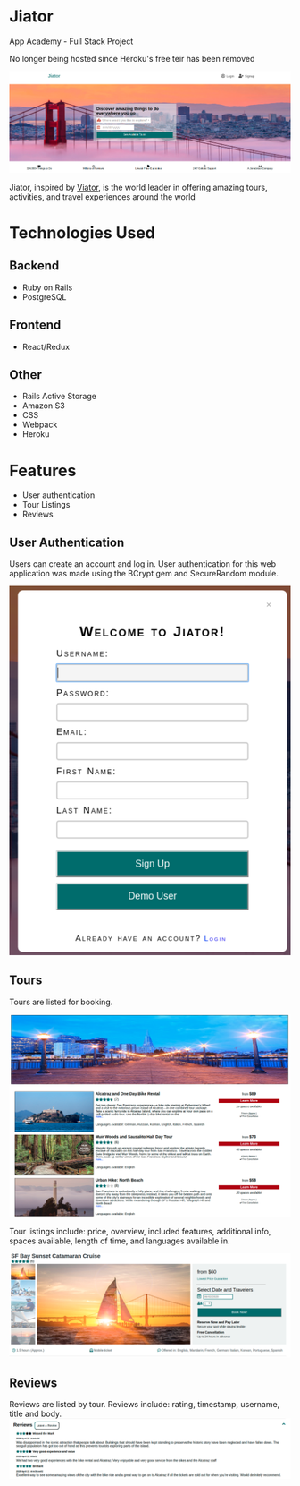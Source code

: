 # Jiator 
App Academy - Full Stack Project 

No longer being hosted since Heroku's free teir has been removed

![homepage](/app/assets/images/jiatorSplash.png)


Jiator, inspired by [Viator](https://www.viator.com/), is the world leader in offering amazing tours, activities, and travel experiences around the world

# Technologies Used

## Backend 
* Ruby on Rails 
* PostgreSQL

## Frontend
* React/Redux

## Other
* Rails Active Storage
* Amazon S3
* CSS
* Webpack
* Heroku

# Features 
* User authentication 
* Tour Listings 
* Reviews 

## User Authentication
Users can create an account and log in. User authentication for this web application was made using the BCrypt gem and SecureRandom module.

![modal](app/assets/images/signupmodal.png)

## Tours 
Tours are listed for booking.

![tourIndex](app/assets/images/indexJiator.png)

Tour listings include: price, overview, included features, additional info, spaces available, length of time, and languages available in.

![tourShow](app/assets/images/jiatorShow.png)

## Reviews 
Reviews are listed by tour. Reviews include: rating, timestamp, username, title and body.
![reviews](app/assets/images/jiatorReviews.png)
